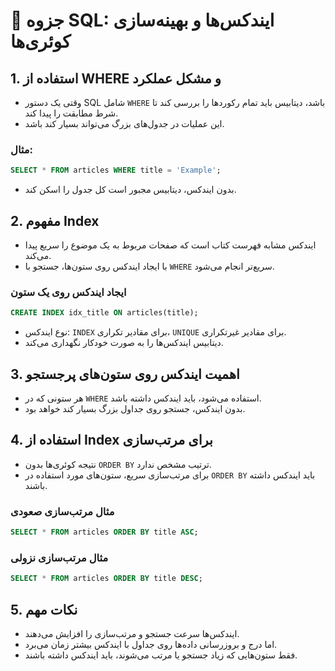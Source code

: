 # 📘 جزوه SQL: ایندکس‌ها و بهینه‌سازی کوئری‌ها

## 1. استفاده از WHERE و مشکل عملکرد

- وقتی یک دستور SQL شامل `WHERE` باشد، دیتابیس باید تمام رکوردها را بررسی کند تا شرط مطابقت را پیدا کند.
- این عملیات در جدول‌های بزرگ می‌تواند بسیار کند باشد.

### مثال:
```sql
SELECT * FROM articles WHERE title = 'Example';
````

* بدون ایندکس، دیتابیس مجبور است کل جدول را اسکن کند.

## 2. مفهوم Index

* ایندکس مشابه فهرست کتاب است که صفحات مربوط به یک موضوع را سریع پیدا می‌کند.
* با ایجاد ایندکس روی ستون‌ها، جستجو با `WHERE` سریع‌تر انجام می‌شود.

### ایجاد ایندکس روی یک ستون

```sql
CREATE INDEX idx_title ON articles(title);
```

* نوع ایندکس: `INDEX` برای مقادیر تکراری، `UNIQUE` برای مقادیر غیرتکراری.
* دیتابیس ایندکس‌ها را به صورت خودکار نگهداری می‌کند.

## 3. اهمیت ایندکس روی ستون‌های پرجستجو

* هر ستونی که در `WHERE` استفاده می‌شود، باید ایندکس داشته باشد.
* بدون ایندکس، جستجو روی جداول بزرگ بسیار کند خواهد بود.

## 4. استفاده از Index برای مرتب‌سازی

* نتیجه کوئری‌ها بدون `ORDER BY` ترتیب مشخص ندارد.
* برای مرتب‌سازی سریع، ستون‌های مورد استفاده در `ORDER BY` باید ایندکس داشته باشند.

### مثال مرتب‌سازی صعودی

```sql
SELECT * FROM articles ORDER BY title ASC;
```

### مثال مرتب‌سازی نزولی

```sql
SELECT * FROM articles ORDER BY title DESC;
```

## 5. نکات مهم

* ایندکس‌ها سرعت جستجو و مرتب‌سازی را افزایش می‌دهند.
* اما درج و بروزرسانی داده‌ها روی جداول با ایندکس بیشتر زمان می‌برد.
* فقط ستون‌هایی که زیاد جستجو یا مرتب می‌شوند، باید ایندکس داشته باشند.
